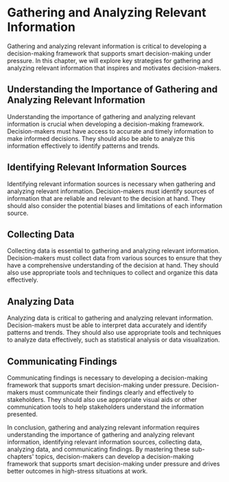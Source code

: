 Gathering and Analyzing Relevant Information
===============================================================================================

Gathering and analyzing relevant information is critical to developing a decision-making framework that supports smart decision-making under pressure. In this chapter, we will explore key strategies for gathering and analyzing relevant information that inspires and motivates decision-makers.

Understanding the Importance of Gathering and Analyzing Relevant Information
----------------------------------------------------------------------------

Understanding the importance of gathering and analyzing relevant information is crucial when developing a decision-making framework. Decision-makers must have access to accurate and timely information to make informed decisions. They should also be able to analyze this information effectively to identify patterns and trends.

Identifying Relevant Information Sources
----------------------------------------

Identifying relevant information sources is necessary when gathering and analyzing relevant information. Decision-makers must identify sources of information that are reliable and relevant to the decision at hand. They should also consider the potential biases and limitations of each information source.

Collecting Data
---------------

Collecting data is essential to gathering and analyzing relevant information. Decision-makers must collect data from various sources to ensure that they have a comprehensive understanding of the decision at hand. They should also use appropriate tools and techniques to collect and organize this data effectively.

Analyzing Data
--------------

Analyzing data is critical to gathering and analyzing relevant information. Decision-makers must be able to interpret data accurately and identify patterns and trends. They should also use appropriate tools and techniques to analyze data effectively, such as statistical analysis or data visualization.

Communicating Findings
----------------------

Communicating findings is necessary to developing a decision-making framework that supports smart decision-making under pressure. Decision-makers must communicate their findings clearly and effectively to stakeholders. They should also use appropriate visual aids or other communication tools to help stakeholders understand the information presented.

In conclusion, gathering and analyzing relevant information requires understanding the importance of gathering and analyzing relevant information, identifying relevant information sources, collecting data, analyzing data, and communicating findings. By mastering these sub-chapters' topics, decision-makers can develop a decision-making framework that supports smart decision-making under pressure and drives better outcomes in high-stress situations at work.
